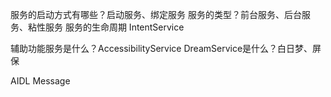 
服务的启动方式有哪些？启动服务、绑定服务
服务的类型？前台服务、后台服务、粘性服务
服务的生命周期
IntentService

辅助功能服务是什么？AccessibilityService
DreamService是什么？白日梦、屏保



AIDL
Message